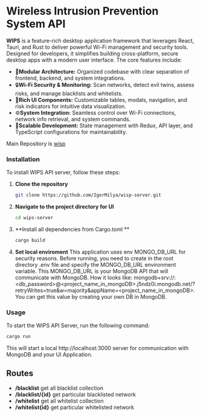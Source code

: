 # Wireless Intrusion Prevention System API

**WIPS** is a feature-rich desktop application framework that leverages React, Tauri, and Rust to deliver powerful Wi-Fi management and security tools. Designed for developers, it simplifies building cross-platform, secure desktop apps with a modern user interface. The core features include:
- 🧩**Modular Architecture:** Organized codebase with clear separation of frontend, backend, and system integrations.
- 🔒**Wi-Fi Security & Monitoring:** Scan networks, detect evil twins, assess risks, and manage blacklists and whitelists.
- 🎨**Rich UI Components:** Customizable tables, modals, navigation, and risk indicators for intuitive data visualization.
- ⚙️**System Integration:** Seamless control over Wi-Fi connections, network info retrieval, and system commands.
- 🚀**Scalable Development:** State management with Redux, API layer, and TypeScript configurations for maintainability.
  
Main Repository is [wisp](https://github.com/IgorMilya/wips.git)

### Installation
To install WIPS API server, follow these steps:

1. **Clone the repository**  
   ```bash
   git clone https://github.com/IgorMilya/wisp-server.git
   ```
2. **Navigate to the project directory for UI**  
   ```bash
   cd wips-server
   ```
3. **Install all dependencies from Cargo.toml **  
   ```bash
   cargo build
   ```
4. **Set local enviroment**
   This application uses env MONGO_DB_URL for security reasons. Before running, you need to create in the root directory .env file and specify the MONGO_DB_URL environment variable. This MONGO_DB_URL is your MongoDB API that will communicate with MongoDB. How it looks like: mongodb+srv://<username>:<db_password>@<project_name_in_mongoDB>.j5ndz0i.mongodb.net/?retryWrites=true&w=majority&appName=<project_name_in_mongoDB>. You can get this value by creating your own DB in MongoDB. 
   
### Usage
To start the WIPS API Server, run the following command:
   ```bash
   cargo run
   ```
This will start a local http://localhost:3000 server for communication with MongoDB and your UI Application.


## Routes
- **/blacklist** get all blacklist collection
- **/blacklist/{id}** get particular blacklisted network
- **/whitelist** get all whitelist collection
- **/whitelist{id}** get particular whitelisted network
